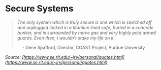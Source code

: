 # Secure Systems

> _The only system which is truly secure is one which is switched off and unplugged locked in a titanium lined safe, buried in a concrete bunker, and is surrounded by nerve gas and very highly paid armed guards. Even then, I wouldn't stake my life on it._
>
> &nbsp;&nbsp;&nbsp; - Gene Spafford, Director, COAST Project, Purdue University

_Source: [https://www.se.rit.edu/~jrv/personal/quotes.html](https://www.se.rit.edu/~jrv/personal/quotes.html)_
